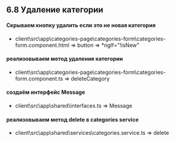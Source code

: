 ## 6.8 Удаление категории

#### Скрываем кнопку удалить если это не новая категория

- client\src\app\categories-page\categories-form\categories-form.component.html => button => \*ngIf="!isNew"

#### реализовываем метод удаления категории

- client\src\app\categories-page\categories-form\categories-form.component.ts => deleteCategory

#### создаём интерфейс Message

- client\src\app\shared\interfaces.ts => Message

#### реализовываем метод delete в categories service

- client\src\app\shared\services\categories.service.ts => delete
